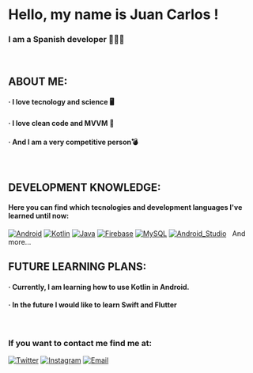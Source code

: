 
# Hello, my name is Juan Carlos !
### I am a Spanish developer 👨🏻‍💻
&nbsp;
## ABOUT ME: 
#### · I love tecnology and science 🖥️
#### · I love clean code and MVVM 🎥
#### · And I am a very competitive person💣
&nbsp;
## DEVELOPMENT KNOWLEDGE:
#### Here you can find which tecnologies and development languages I've learned until now: 

[![Android](https://img.shields.io/badge/Android-3DDC84?style=for-the-badge&logo=android&logoColor=white&labelColor=101010)]()
[![Kotlin](https://img.shields.io/badge/Kotlin-0095D5?style=for-the-badge&logo=kotlin&logoColor=white&labelColor=101010)]()
[![Java](https://img.shields.io/badge/Java-007396?style=for-the-badge&logo=java&logoColor=white&labelColor=101010)]()
[![Firebase](https://img.shields.io/badge/Firebase-FFCA28?style=for-the-badge&logo=firebase&logoColor=white&labelColor=101010)]()
[![MySQL](https://img.shields.io/badge/MySQL-4479A1?style=for-the-badge&logo=mysql&logoColor=white&labelColor=101010)]()
[![Android_Studio](https://img.shields.io/badge/Android_Studio-3DDC84?style=for-the-badge&logo=android-studio&logoColor=white&labelColor=101010)]()
&nbsp;
And more...
&nbsp;
## FUTURE LEARNING PLANS: 
#### · Currently, I am learning how to use Kotlin in Android. 
#### · In the future I would like to learn Swift and Flutter
&nbsp;
### If you want to contact me find me at:
[![Twitter](https://img.shields.io/badge/Twitter-@juancarlos_nr-1DA1F2?style=for-the-badge&logo=twitter&logoColor=white&labelColor=101010)](https://twitter.com/juancarlos_nr)
[![Instagram](https://img.shields.io/badge/Instagram-@juancarlosnr_-E4405F?style=for-the-badge&logo=instagram&logoColor=white&labelColor=101010)](https://instagram.com/juancarlosnr_)
[![Email](https://img.shields.io/badge/Email-juancarlosnr17@gmail.com_-D14836?style=for-the-badge&logo=gmail&logoColor=white&labelColor=101010)](mailto:juancarlosnr17@gmail.com)


